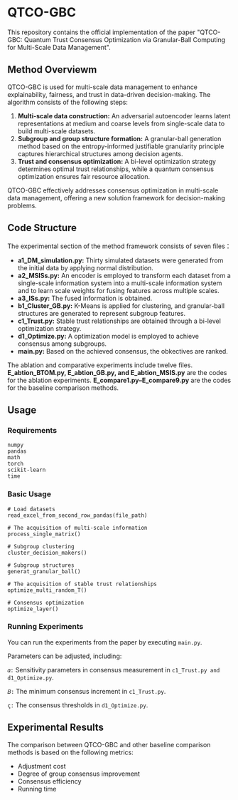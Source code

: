 # QTCO-GBC
This repository contains the official implementation of the paper "QTCO-GBC: Quantum Trust Consensus Optimization via Granular-Ball Computing for Multi-Scale Data Management". 

## Method Overviewm
QTCO-GBC is used for multi-scale data management to enhance explainability, fairness, and trust in data-driven decision-making. The algorithm consists of the following steps:

1. **Multi-scale data construction:** An adversarial autoencoder learns latent representations at medium and coarse levels from single-scale data to build multi-scale datasets.
2. **Subgroup and group structure formation:** A granular-ball generation method based on the entropy-informed justifiable granularity principle captures hierarchical structures among decision agents.
3. **Trust and consensus optimization:** A bi-level optimization strategy determines optimal trust relationships, while a quantum consensus optimization ensures fair resource allocation.

QTCO-GBC effectively addresses consensus optimization in multi-scale data management, offering a new solution framework for decision-making problems.

## Code Structure
The experimental section of the method framework consists of seven files：

* **a1_DM_simulation.py:** Thirty simulated datasets were generated from the initial data by applying normal distribution.
* **a2_MSISs.py:** An encoder is employed to transform each dataset from a single-scale information system into a multi-scale information system and to learn scale weights for fusing features across multiple scales.
* **a3_ISs.py:** The fused information is obtained.
* **b1_Cluster_GB.py:** K-Means is applied for clustering, and granular-ball structures are generated to represent subgroup features.
* **c1_Trust.py:** Stable trust relationships are obtained through a bi-level optimization strategy.
* **d1_Optimize.py:** A optimization model is employed to achieve consensus among subgroups.
* **main.py:** Based on the achieved consensus, the obkectives are ranked.
  
The ablation and comparative experiments include twelve files. **E_abtion_BTOM.py, E_abtion_GB.py, and E_abtion_MSIS.py** are the codes for the ablation experiments. **E_compare1.py–E_compare9.py** are the codes for the baseline comparison methods.

## Usage
### Requirements
```
numpy 
pandas
math
torch
scikit-learn 
time
```

### Basic Usage

```
# Load datasets
read_excel_from_second_row_pandas(file_path)

# The acquisition of multi-scale information
process_single_matrix()

# Subgroup clustering
cluster_decision_makers()

# Subgroup structures
generat_granular_ball()

# The acquisition of stable trust relationships
optimize_multi_random_T()

# Consensus optimization
optimize_layer()
```

### Running Experiments
You can run the experiments from the paper by executing `main.py`.

Parameters can be adjusted, including:

`𝛼:` Sensitivity parameters in consensus measurement in `c1_Trust.py and d1_Optimize.py`.

`𝐵:` The minimum consensus increment in `c1_Trust.py`.

`ς:` The consensus thresholds in `d1_Optimize.py`.

## Experimental Results
The comparison between QTCO-GBC and other baseline comparison methods is based on the following metrics:

* Adjustment cost
* Degree of group consensus improvement
* Consensus efficiency
* Running time
